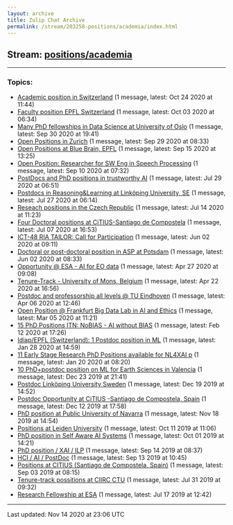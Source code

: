 ```yaml
---
layout: archive
title: Zulip Chat Archive
permalink: /stream/203258-positions/academia/index.html
---
```


## Stream: [positions/academia](https://claire4ai.github.io/archive/stream/203258-positions/academia/index.html)
---

### Topics:

* [Academic position in Switzerland](topic/Academic.20position.20in.20Switzerland.html) (1 message, latest: Oct 24 2020 at 11:44)
* [Faculty position EPFL Switzerland](topic/Faculty.20position.20EPFL.20Switzerland.html) (1 message, latest: Oct 03 2020 at 06:34)
* [Many PhD fellowships in Data Science at University of Oslo](topic/Many.20PhD.20fellowships.20in.20Data.20Science.20at.20University.20of.20Oslo.html) (1 message, latest: Sep 30 2020 at 19:41)
* [Open Positions in Zurich](topic/Open.20Positions.20in.20Zurich.html) (1 message, latest: Sep 29 2020 at 08:33)
* [Open Positions at Blue Brain, EPFL](topic/Open.20Positions.20at.20Blue.20Brain.2C.20EPFL.html) (1 message, latest: Sep 15 2020 at 13:25)
* [Open Position: Researcher for SW  Eng in Speech  Processing](topic/Open.20Position.3A.20Researcher.20for.20SW.20.20Eng.20in.20Speech.20.20Processing.html) (1 message, latest: Sep 10 2020 at 07:32)
* [PostDocs and PhD positions in trustworthy AI](topic/PostDocs.20and.20PhD.20positions.20in.20trustworthy.20AI.html) (1 message, latest: Jul 29 2020 at 06:51)
* [Postdocs in Reasoning&Learning at Linköping University, SE](topic/Postdocs.20in.20Reasoning.26Learning.20at.20Link.C3.B6ping.20University.2C.20SE.html) (1 message, latest: Jul 27 2020 at 06:14)
* [Reseach positions in the Czech Republic](topic/Reseach.20positions.20in.20the.20Czech.20Republic.html) (1 message, latest: Jul 14 2020 at 11:23)
* [Four Doctoral positions at CiTIUS-Santiago de Compostela](topic/Four.20Doctoral.20positions.20at.20CiTIUS-Santiago.20de.20Compostela.html) (1 message, latest: Jul 07 2020 at 16:53)
* [ICT-48 RIA TAILOR: Call for Participation](topic/ICT-48.20RIA.20TAILOR.3A.20Call.20for.20Participation.html) (1 message, latest: Jun 02 2020 at 09:11)
* [Doctoral or post-doctoral position in ASP at Potsdam](topic/Doctoral.20or.20post-doctoral.20position.20in.20ASP.20at.20Potsdam.html) (1 message, latest: Jun 02 2020 at 08:33)
* [Opportunity @ ESA - AI for EO data](topic/Opportunity.20.40.20ESA.20-.20AI.20for.20EO.20data.html) (1 message, latest: Apr 27 2020 at 09:08)
* [Tenure-Track  -  University of Mons, Belgium](topic/Tenure-Track.20.20-.20.20University.20of.20Mons.2C.20Belgium.html) (1 message, latest: Apr 22 2020 at 16:56)
* [Postdoc and professorship all levels @ TU Eindhoven](topic/Postdoc.20and.20professorship.20all.20levels.20.40.20TU.20Eindhoven.html) (1 message, latest: Apr 06 2020 at 12:46)
* [Open Position @ Frankfurt Big Data Lab in AI and Ethics](topic/Open.20Position.20.40.20Frankfurt.20Big.20Data.20Lab.20in.20AI.20and.20Ethics.html) (1 message, latest: Mar 05 2020 at 11:21)
* [15 PhD Positions  ITN: NoBIAS - AI without BIAS](topic/15.20PhD.20Positions.20.20ITN.3A.20NoBIAS.20-.20AI.20without.20BIAS.html) (1 message, latest: Feb 12 2020 at 17:26)
* [Idiap/EPFL (Switzerland): 1 Postdoc position in ML](topic/Idiap.2FEPFL.20(Switzerland).3A.201.20Postdoc.20position.20in.20ML.html) (1 message, latest: Jan 28 2020 at 14:59)
* [11 Early Stage Research PhD Positions available for NL4XAI p](topic/11.20Early.20Stage.20Research.20PhD.20Positions.20available.20for.20NL4XAI.20p.html) (1 message, latest: Jan 20 2020 at 08:20)
* [10 PhD+postdoc position on ML for Earth Sciences in Valencia](topic/10.20PhD.2Bpostdoc.20position.20on.20ML.20for.20Earth.20Sciences.20in.20Valencia.html) (1 message, latest: Dec 23 2019 at 21:41)
* [Postdoc Linköping University Sweden](topic/Postdoc.20Link.C3.B6ping.20University.20Sweden.html) (1 message, latest: Dec 19 2019 at 14:52)
* [Postdoc Opportunity at CiTIUS -Santiago de Compostela, Spain](topic/Postdoc.20Opportunity.20at.20CiTIUS.20-Santiago.20de.20Compostela.2C.20Spain.html) (1 message, latest: Dec 12 2019 at 17:58)
* [PhD position at Public University of Navarra](topic/PhD.20position.20at.20Public.20University.20of.20Navarra.html) (1 message, latest: Nov 18 2019 at 14:54)
* [Positions at Leiden University](topic/Positions.20at.20Leiden.20University.html) (1 message, latest: Oct 11 2019 at 11:06)
* [PhD position in Self Aware AI Systems](topic/PhD.20position.20in.20Self.20Aware.20AI.20Systems.html) (1 message, latest: Oct 01 2019 at 14:21)
* [PhD position / XAI / ILP](topic/PhD.20position.20.2F.20XAI.20.2F.20ILP.html) (1 message, latest: Sep 14 2019 at 08:37)
* [HCI / AI / PostDoc](topic/HCI.20.2F.20AI.20.2F.20PostDoc.html) (1 message, latest: Sep 13 2019 at 10:45)
* [Positions at CITIUS (Santiago de Compostela, Spain)](topic/Positions.20at.20CITIUS.20(Santiago.20de.20Compostela.2C.20Spain).html) (1 message, latest: Sep 03 2019 at 08:15)
* [Tenure-track possitions at CIIRC CTU](topic/Tenure-track.20possitions.20at.20CIIRC.20CTU.html) (1 message, latest: Jul 31 2019 at 09:32)
* [Research Fellowship at ESA](topic/Research.20Fellowship.20at.20ESA.html) (1 message, latest: Jul 17 2019 at 12:42)

<hr><p>Last updated: Nov 14 2020 at 23:06 UTC</p>